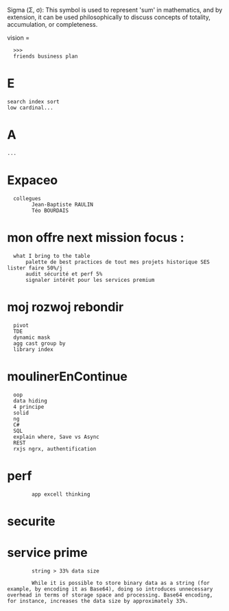 Sigma (Σ, σ): This symbol is used to represent 'sum' in mathematics, and by extension, it can be used philosophically to discuss concepts of totality, accumulation, or completeness.

vision = 

      >>>
      friends business plan

                 
# E
    search index sort
    low cardinal...
# A
    ...
# Expaceo 
      collegues
            Jean-Baptiste RAULIN
            Téo BOURDAIS

# mon offre next mission focus :
      what I bring to the table
          palette de best practices de tout mes projets historique SES lister faire 50%/j
          audit sécurité et perf 5%
          signaler intérêt pour les services premium 

# moj rozwoj rebondir
      pivot
      TDE
      dynamic mask 
      agg cast group by 
      library index

      
# moulinerEnContinue
      oop 
      data hiding
      4 principe
      solid
      ng
      C#
      SQL
      explain where, Save vs Async
      REST
      rxjs ngrx, authentification 
      


#      perf
            app excell thinking
#     securite
#     service prime
            string > 33% data size

            While it is possible to store binary data as a string (for example, by encoding it as Base64), doing so introduces unnecessary overhead in terms of storage space and processing. Base64 encoding, for instance, increases the data size by approximately 33%.
                  